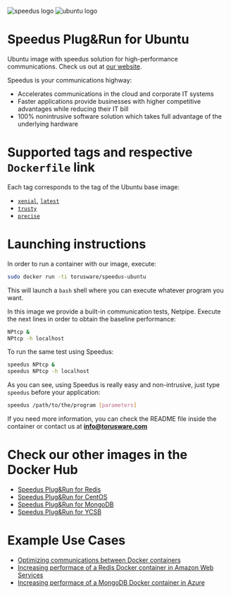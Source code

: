 ![speedus logo](http://dl.torusware.com/images/speedus_small.jpg "Torusware Speedus")
![ubuntu logo](http://design.ubuntu.com/wp-content/uploads/ubuntu-orange-on-white.gif "Ubuntu")
# Speedus Plug&Run for Ubuntu
Ubuntu image with speedus solution for high-performance communications. Check us out at [our website](https://bit.ly/1MKxCuh).

Speedus is your communications highway:

- Accelerates communications in the cloud and corporate IT systems
- Faster applications provide businesses with higher competitive advantages while reducing their IT bill
- 100% nonintrusive software solution which takes full advantage of the underlying hardware

# Supported tags and respective `Dockerfile` link
Each tag corresponds to the tag of the Ubuntu base image:

- [`xenial`](https://github.com/torusware/speedus-ubuntu/tree/master/xenial "xenial Dockerfile"), [`latest`](https://github.com/torusware/speedus-ubuntu/tree/master/xenial "latest Dockerfile")
- [`trusty`](https://github.com/torusware/speedus-ubuntu/tree/master/trusty "trusty Dockerfile")
- [`precise`](https://github.com/torusware/speedus-ubuntu/tree/master/precise "precise Dockerfile")

# Launching instructions
In order to run a container with our image, execute:
```bash
sudo docker run -ti torusware/speedus-ubuntu
```

This will launch a `bash` shell where you can execute whatever program you want.

In this image we provide a built-in communication tests, Netpipe. Execute the next lines in order to obtain the baseline performance:
```bash
NPtcp &
NPtcp -h localhost
```

To run the same test using Speedus:
```bash
speedus NPtcp &
speedus NPtcp -h localhost
```

As you can see, using Speedus is really easy and non-intrusive, just type `speedus` before your application:
```bash
speedus /path/to/the/program [parameters]
```

If you need more information, you can check the README file inside the container or contact us at **info@torusware.com**

# Check our other images in the Docker Hub

- [Speedus Plug&Run for Redis](https://registry.hub.docker.com/u/torusware/speedus-redis/)
- [Speedus Plug&Run for CentOS](https://registry.hub.docker.com/u/torusware/speedus-centos/)
- [Speedus Plug&Run for MongoDB](https://registry.hub.docker.com/u/torusware/speedus-mongo/)
- [Speedus Plug&Run for YCSB](https://registry.hub.docker.com/u/torusware/speedus-ycsb/)

# Example Use Cases

- [Optimizing communications between Docker containers](https://bit.ly/1IZdodU)
- [Increasing performace of a Redis Docker container in Amazon Web Services](https://bit.ly/1KsVBJW)
- [Increasing performace of a MongoDB Docker container in Azure](https://bit.ly/1KGHxNW)

